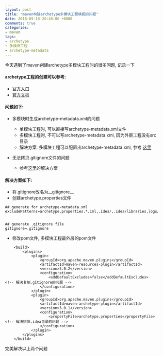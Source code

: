 ```yaml
---
layout: post
title: "maven构建archetype多模块工程模板的问题"
date: 2018-09-18 20:40:00 +0800
comments: true
categories: 
- maven
tags:
- archetype
- 多模块工程
- archetype-metadata
---
```


今天遇到了maven创建archetype多模块工程时的很多问题, 记录一下

#### archetype工程的创建可以参考: 

  * [官方入口](http://maven.apache.org/archetype/maven-archetype-plugin/index.html)
  * [官方文档](http://maven.apache.org/archetype/maven-archetype-plugin/examples/create-multi-module-project.html)


#### 问题如下:

* 多模块时生成archetype-metadata.xml的问题

  * 单模块工程时, 可以直接写archetype-metadata.xml文件
  * 多模块工程时, 不可以写archetype-metadata.xml, 因为外层工程没有src目录
  * 解决方案: 多模块工程可以配置出archetype-metadata.xml, 参考 [这里](http://maven.apache.org/archetype/maven-archetype-plugin/examples/create-with-property-file.html)

* 无法拷贝.gitignore文件的问题

  * 参考[这里](https://stackoverflow.com/questions/7981060/maven-archetype-plugin-doesnt-let-resources-in-archetype-resources-through)的解决方案


#### 解决方案如下:

* 将.gitignore改名为__gitignore__
* 创建archetype.properties文件

```
## generate for archetype-metadata.xml
excludePatterns=archetype.properties,*.iml,.idea/,.idea/libraries,logs/,build.sh


## generate .gitignore file
gitignore=.gitignore
```

* 修改pom文件, 多模块工程最外层的pom文件

```
    <build>
        <plugins>
            <plugin>
                <groupId>org.apache.maven.plugins</groupId>
                <artifactId>maven-resources-plugin</artifactId>
                <version>3.0.2</version>
                <configuration>
                    <addDefaultExcludes>false</addDefaultExcludes>      <!-- 解决复制.gitignore的问题 -->
                </configuration>
            </plugin>
            <plugin>
                <groupId>org.apache.maven.plugins</groupId>
                <artifactId>maven-archetype-plugin</artifactId>
                <version>3.0.1</version>
                <configuration>
                    <propertyFile>archetype.properties</propertyFile>   <!-- 解决排除.idea目录的问题 -->
                </configuration>
            </plugin>
        </plugins>
    </build>
```

完美解决以上两个问题
